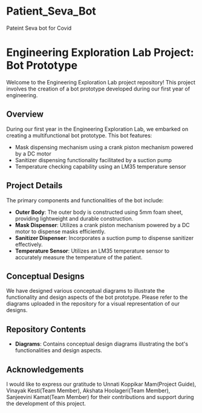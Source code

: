 # Patient_Seva_Bot
Pateint Seva bot for Covid
# Engineering Exploration Lab Project: Bot Prototype

Welcome to the Engineering Exploration Lab project repository! This project involves the creation of a bot prototype developed during our first year of engineering.

## Overview

During our first year in the Engineering Exploration Lab, we embarked on creating a multifunctional bot prototype. This bot features:

- Mask dispensing mechanism using a crank piston mechanism powered by a DC motor
- Sanitizer dispensing functionality facilitated by a suction pump
- Temperature checking capability using an LM35 temperature sensor

## Project Details

The primary components and functionalities of the bot include:

- **Outer Body**: The outer body is constructed using 5mm foam sheet, providing lightweight and durable construction.
- **Mask Dispenser**: Utilizes a crank piston mechanism powered by a DC motor to dispense masks efficiently.
- **Sanitizer Dispenser**: Incorporates a suction pump to dispense sanitizer effectively.
- **Temperature Sensor**: Utilizes an LM35 temperature sensor to accurately measure the temperature of the patient.

## Conceptual Designs

We have designed various conceptual diagrams to illustrate the functionality and design aspects of the bot prototype. Please refer to the diagrams uploaded in the repository for a visual representation of our designs.

## Repository Contents

- **Diagrams**: Contains conceptual design diagrams illustrating the bot's functionalities and design aspects.

## Acknowledgements

I would like to express our gratitude to Unnati Koppikar Mam(Project Guide), Vinayak Kesti(Team Member), Akshata Hoolageri(Team Member), Sanjeevini Kamat(Team Member) for their contributions and support during the development of this project.


